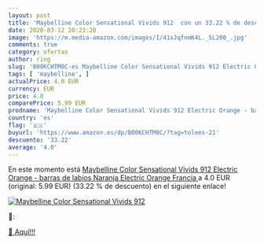 ```yaml
---
layout: post
title: 'Maybelline Color Sensational Vivids 912  con un 33.22 % de descuento'
date: 2020-03-12 20:23:20
image: 'https://m.media-amazon.com/images/I/41xJqfnmK4L._SL200_.jpg'
comments: true
category: ofertas
author: ring
slug: 'B00KCHTM8C-es Maybelline Color Sensational Vivids 912 Electric Orange -...'
tags: [ 'maybelline', ]
actualPrice: 4.0 EUR
currency: EUR
price: 4.0
comparePrice: 5.99 EUR
prodname: 'Maybelline Color Sensational Vivids 912 Electric Orange - barras de labios  Naranja  Electric Orange  Francia '
country: 'es'
flag: '🇪🇸'
buyurl: 'https://www.amazon.es/dp/B00KCHTM8C/?tag=tolees-21'
descuento: '33.22'
average: '4.0'
---
```


En este momento está [Maybelline Color Sensational Vivids 912 Electric Orange - barras de labios  Naranja  Electric Orange  Francia ](https://www.amazon.es/dp/B00KCHTM8C/?tag=tolees-21) a 4.0 EUR (original: 5.99 EUR) (33.22 %  de descuento) en el siguiente enlace!

[![Maybelline Color Sensational Vivids 912 ](https://m.media-amazon.com/images/I/41xJqfnmK4L._SL200_.jpg)](https://www.amazon.es/dp/B00KCHTM8C/?tag=tolees-21)

🔎:


[🛒 Aquí!!!](https://www.amazon.es/dp/B00KCHTM8C/?tag=tolees-21)
